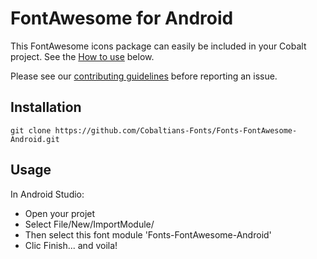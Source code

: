FontAwesome for Android
=======================

This FontAwesome icons package can easily be included in your Cobalt project. See the [How to use](#usage) below.

Please see our [contributing guidelines](CONTRIBUTING.md) before reporting an issue.

Installation
-----------

```
git clone https://github.com/Cobaltians-Fonts/Fonts-FontAwesome-Android.git
```

Usage
-----

In Android Studio:
* Open your projet
* Select File/New/ImportModule/
* Then select this font module 'Fonts-FontAwesome-Android'
* Clic Finish... and voila!
